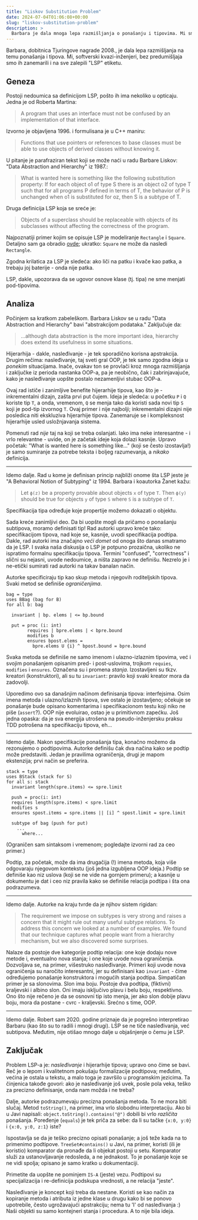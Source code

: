 ```yaml
---
title: "Liskov Substitution Problem"
date: 2024-07-04T01:06:08+00:00
slug: "liskov-substitution-problem"
description: >
  Barbara je dala mnoga lepa razmišljanja o ponašanju i tipovima. Mi smo ih zanemarili i na njih zalepili "LSP" etiketu.
---
```


Barbara, dobitnica Tjuringove nagrade 2008., je dala lepa razmišljanja na temu ponašanja i tipova. Mi, softverski kvazi-inženjeri, bez predumišljaja smo ih zanemarili i na sve zalepili "LSP" etiketu.

## Geneza

Postoji nedoumica sa definicijom LSP, pošto ih ima nekoliko u opticaju. Jedna je od Roberta Martina:

> A program that uses an interface must not be confused by an implementation of that interface.

Izvorno je objavljena 1996. i formulisana je u C++ maniru:

> Functions that use pointers or references to base classes must be able to use objects of derived classes without knowing it.

U pitanje je parafraziran tekst koji se može naći u radu Barbare Liskov: "Data Abstraction and Hierarchy" iz 1987.:

> What is wanted here is something like the following substitution property: If for each object o1 of type S there is an object o2 of type T such that for all programs P defined in terms of T, the behavior of P is unchanged when o1 is substituted for oz, then S is a subtype of T.

Druga definicija LSP koja se sreće je:

> Objects of a superclass should be replaceable with objects of its subclasses without affecting the correctness of the program.

Najpoznatiji primer kojim se opisuje LSP je modeliranje `Rectangle` i `Square`. Detaljno sam ga obradio [ovde](https://oblac.rs/kvadrat-vs-pravougaonik/); ukratko: `Square` ne može da nasledi `Rectangle`.

Zgodna krilatica za LSP je sledeća: ako liči na patku i kvače kao patka, a trebaju joj baterije - onda nije patka.

LSP, dakle, upozorava da se ugovor osnove klase (tj. tipa) ne sme menjati pod-tipovima.

## Analiza

Počinjem sa kratkom zabeleškom. Barbara Liskov se u radu "Data Abstraction and Hierarchy" bavi "abstrakcijom podataka." Zaključuje da:

> ...although data abstraction is the more important idea, hierarchy does extend its usefulness in some situations.

Hijerarhija - dakle, nasleđivanje - je tek sporadično korisna apstrakcija. Drugim rečima: nasleđivanje, taj sveti gral OOP, je tek samo zgodna ideja u _ponekim_ situacijama. Inače, ovakav ton se provlači kroz mnoga razmišljanja i zaključke iz perioda nastanka OOP-a, pa je neobično, čak i zabrinjavajuće, kako je nasleđivanje uopšte postalo nezamenljivi stubac OOP-a.

Ovaj rad ističe i zanimljive benefite hijerarhije tipova, kao što je - inkrementalni dizajn, zašta prvi put čujem. Ideja je sledeća: u početku `P` i `Q` koriste tip `T`, a onda, vremenom, `Q` se menja tako da koristi sada novi tip `S` koji je pod-tip izvornog `T`. Ovaj primer i nije najbolji; inkrementalni dizajni nije posledica niti ekskluziva hijerarhije tipova. Zanemaruje se i kompleksnost hijerarhije usled usložnjavanja sistema.

Pomenuti rad _nije_ taj na koji se treba oslanjati. Iako ima neke interesantne - i vrlo relevantne - uvide, on je začetak ideje koja dolazi kasnije. Upravo početak: "What is wanted here is something like..." (koji se često izostavlja!) je samo sumiranje za potrebe teksta i boljeg razumevanja, a _nikako_ definicija.

----

Idemo dalje. Rad u kome je definisan princip najbliži onome šta LSP jeste je "A Behavioral Notion of Subtyping" iz 1994. Barbara i koautorka Žanet kažu:

> Let `ϕ(z)` be a property provable about objects `x` of type `T`. Then `ϕ(y)` should be true for objects `y` of type `S` where `S` is a subtype of `T`.

Specifikacija tipa određuje koje propertije možemo dokazati o objektu.

Sada kreće zanimljivi deo. Da bi uopšte mogli da pričamo o ponašanju subtipova, moramo definisati tip! Rad autorki upravo kreće tako: specifikacijom tipova, nad koje se, kasnije, uvodi specifikacija podtipa. Dakle, rad autorki ima značajno _veći domet_ od onoga što danas smatramo da je LSP. I svaka naša diskusija o LSP je potpuno prozaična, ukoliko ne ispratimo formalnu specifikaciju tipova. Termini "confused", "correctness" i slični su nejasni, uvode nedoumice, a ništa zapravo ne definišu. Nezrelo je i ne-etički sumirati rad autorki na takav banalan način.

Autorke specificiraju tip kao skup metoda i njegovih roditeljskih tipova. Svaki metod se definiše _ograničenjima_.

```plaintext
bag = type
uses BBag (bag for B)
for all b: bag

  invariant | bp. elems | <= bp.bound

  put = proc (i: int)
        requires | bpre.elems | < bpre.bound
        modifies b
        ensures bpost.elems =
          bpre.elems U {i} ^ bpost.bound = bpre.bound
```

Svaka metoda se definiše ne samo imenom i ulazno-izlaznim tipovima, već i svojim ponašanjem opisanim pred- i post-uslovima,  trojkom `requies`, `modifies` i `ensures`. Označena su i promena _stanja_. Izostavljeni su tkzv. kreatori (konstruktori), ali su tu `invariant`: pravilo koji svaki kreator mora da zadovolji.

Uporedimo ovo sa današnjim načinom definisanja tipova: interfejsima. Osim imena metoda i ulazno/izlaznih tipova, sve ostalo je izostavljeno; očekuje se ponašanje bude opisano komentarima i specifikacionom testu koji niko ne piše (`assert`?). OOP nije evoluirao, ostao je u primitivnom zapećku. Još jedna opaska: da je sva energija utrošena na pseudo-inženjersku praksu TDD potrošena na specifikaciju tipova, eh...

----

Idemo dalje. Nakon specifikacije ponašanja tipa, konačno možemo da rezonujemo o podtipovima. Autorke definišu čak dva načina kako se podtip može predstaviti. Jedan je pravilima ograničenja, drugi je mapom ekstenzija; prvi način se preferira.

```plaintext
stack = type
uses BStack (stack for S)
for all s: stack
  invariant length(spre.items) <= spre.limit

  push = proc(i: int)
  requires length(spre.items) < spre.limit
  modifies s
  ensures spost.items = spre.items || [i] ^ spost.limit = spre.limit

  subtype of bag (push for put)
    ...
      where...
```

(Ograničen sam sintaksom i vremenom; pogledajte izvorni rad za ceo primer.)

Podtip, za početak, može da ima drugačija (!) imena metoda, koja više odgovaraju njegovom kontekstu (još jedna izgubljena OOP ideja.) Podtip se definiše kao niz uslova (koji se ne vide na gornjem primeru); a kasnije u dokumentu je dat i ceo niz pravila kako se definiše relacija podtipa i šta ona podrazumeva.

----

Idemo dalje. Autorke na kraju tvrde da je njihov sistem rigidan:

>  The requirement we impose on subtypes is very strong and raises a concern that it might rule out many useful subtype relations. To address this concern we looked at a number of examples. We found that our technique captures what people want from a hierarchy mechanism, but we also discovered some surprises.

Nalaze da postoje dve kategorije podtip relacija: one koje dodaju nove metode i, eventualno nova stanja; i one koje uvode nova ograničenja. Dozvoljava se, na primer, višestruko nasleđivanje. Primeri koji uvode nova ograničenja su naročito interesantni, jer su definisani kao `invariant` - čime određujemo ponašanje konstruktora i mogućih stanja podtipa. Simpatičan primer je sa slonovima. Slon ima boju. Postoje dva podtipa, (fiktivni) kraljevski i albino slon. Oni imaju isključivo plavu i belu boju, respektivno. Ono što nije rečeno je da se osnovni tip isto menja, jer ako slon dobije plavu boju, mora da postane - cvrc - kraljevski. Srećno s time, OOP.

----

Idemo dalje. Robert sam 2020. godine priznaje da je pogrešno interpretirao Barbaru (kao što su to radili i mnogi drugi). LSP se ne tiče nasleđivanja, već subtipova. Međutim, nije otišao mnogo dalje u objašnjenje o čemu je LSP.

## Zaključak

Problem LSP-a je: _nasleđivanje_ i hijerarhije tipova; upravo ono čime se bavi. Reč je o lepom i kvalitetnom pokušaju formalizacije podtipova; međutim, većina je ostala u tekstu, a malo toga je završilo u programskim jezicima. Ta činjenica takođe govori: ako je nasleđivanje još uvek, posle pola veka, teško za precizno definisanje, onda nam možda i ne treba?

Dalje, autorke podrazumevaju precizna ponašanja metoda. To ne mora biti slučaj. Metod `toString()`, na primer, ima vrlo slobodnu interpretaciju. Ako bi u Javi napisali: `object.toString().contains("@")` dobili bi vrlo _različita_ ponašanja. Poređenje (`equals`) je tek priča za sebe: da li su tačke `{x:0, y:0}` i `{x:0, y:0, z:1}` iste?

Ispostavlja se da je teško precizno opisati ponašanje; a još teže kada na to primenimo podtipove. `TreeSet#contains()` u Javi, na primer, koristi (ili je koristio) komparator da pronađe da li objekat postoji u setu. Komparator služi za ustanovljavanje redosleda, a ne jednakost. To je ponašanje koje se ne vidi spolja; opisano je samo kratko u dokumentaciji.

Primetite da uopšte ne pominjem `IS-A` (jeste) vezu. Podtipovi su specijalizacija i re-definicija podskupa vrednosti, a ne relacija "jeste".

Nasleđivanje je koncept koji treba da nestane. Koristi se kao način za kopiranje metoda i atributa iz jedne klase u drugu kako bi se ponovo upotrebile, često ugrožavajući apstrakciju; nema tu 'I' od nasleđivanja :) Naši objekti su samo kontejneri stanja i procedura. A to nije bila ideja.
